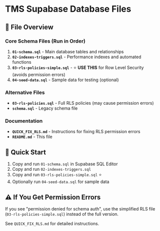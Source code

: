 # TMS Supabase Database Files

## 📁 File Overview

### Core Schema Files (Run in Order)

1. **`01-schema.sql`** - Main database tables and relationships
2. **`02-indexes-triggers.sql`** - Performance indexes and automated functions
3. **`03-rls-policies-simple.sql`** - ⭐ **USE THIS** for Row Level Security (avoids permission errors)
4. **`04-seed-data.sql`** - Sample data for testing (optional)

### Alternative Files

- **`03-rls-policies.sql`** - Full RLS policies (may cause permission errors)
- **`schema.sql`** - Legacy schema file

### Documentation

- **`QUICK_FIX_RLS.md`** - Instructions for fixing RLS permission errors
- **`README.md`** - This file

## 🚀 Quick Start

1. Copy and run `01-schema.sql` in Supabase SQL Editor
2. Copy and run `02-indexes-triggers.sql`
3. Copy and run `03-rls-policies-simple.sql` ⭐
4. Optionally run `04-seed-data.sql` for sample data

## ⚠️ If You Get Permission Errors

If you see "permission denied for schema auth", use the simplified RLS file (`03-rls-policies-simple.sql`) instead of the full version.

See `QUICK_FIX_RLS.md` for detailed instructions.
